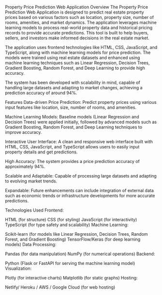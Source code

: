 Property Price Prediction Web Application
Overview
The Property Price Prediction Web Application is designed to predict real estate property prices based on various factors such as location, property size, number of rooms, amenities, and market dynamics. The application leverages machine learning models to process real-world property data and historical pricing records to provide accurate predictions. This tool is built to help buyers, sellers, and investors make informed decisions in the real estate market.

The application uses frontend technologies like HTML, CSS, JavaScript, and TypeScript, along with machine learning models for price prediction. The models were trained using real estate datasets and enhanced using machine learning techniques such as Linear Regression, Decision Trees, Gradient Boosting, Random Forest, and Deep Learning to provide high accuracy.

The system has been developed with scalability in mind, capable of handling large datasets and adapting to market changes, achieving a prediction accuracy of around 94%.

Features
Data-driven Price Prediction: Predict property prices using various input features like location, size, number of rooms, and amenities.

Machine Learning Models: Baseline models (Linear Regression and Decision Trees) were applied initially, followed by advanced models such as Gradient Boosting, Random Forest, and Deep Learning techniques to improve accuracy.

Interactive User Interface: A clean and responsive web interface built with HTML, CSS, JavaScript, and TypeScript allows users to easily input property details and get predictions.

High Accuracy: The system provides a price prediction accuracy of approximately 94%.

Scalable and Adaptable: Capable of processing large datasets and adapting to evolving market trends.

Expandable: Future enhancements can include integration of external data such as economic trends or infrastructure developments for more accurate predictions.

Technologies Used
Frontend:

HTML (for structure)
CSS (for styling)
JavaScript (for interactivity)
TypeScript (for type safety and scalability)
Machine Learning:

Scikit-learn (for models like Linear Regression, Decision Trees, Random Forest, and Gradient Boosting)
TensorFlow/Keras (for deep learning models)
Data Processing:

Pandas (for data manipulation)
NumPy (for numerical operations)
Backend:

Python (Flask or FastAPI for serving the machine learning model)
Visualization:

Plotly (for interactive charts)
Matplotlib (for static graphs)
Hosting:

Netlify/ Heroku / AWS / Google Cloud (for web hosting)
